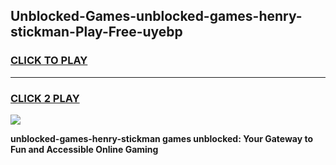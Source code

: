 
## Unblocked-Games-unblocked-games-henry-stickman-Play-Free-uyebp
<h3>
<a href="https://premium76.site?title=unblocked-games-henry-stickman&ref=17A">CLICK TO PLAY</a></h3>
<hr>

<h3>
<a href="https://premium76.site?title=unblocked-games-henry-stickman&ref=17A">CLICK 2 PLAY</a>
  
</h3>

<a href="https://premium76.site?title=unblocked-games-henry-stickman&ref=17A"><img src="https://clearcache.store/games.png"></a>


**unblocked-games-henry-stickman games unblocked: Your Gateway to Fun and Accessible Online Gaming**
